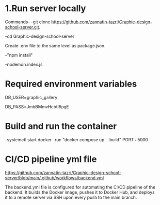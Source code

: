 # 1.Run server locally
Commands-
-git clone https://github.com/zannatin-tazri/Graphic-design-school-server.git.  

-cd Graphic-design-school-server

Create .env file to the same level as package.json.  

-"npm install"  

-nodemon.index.js  



# Required environment variables 
DB_USER=graphic_gallery  

DB_PASS=JmbBMmvHcbtl8pgE  



# Build and run the container
-systemctl start docker
-run "docker compose up --build"
PORT : 5000

# CI/CD pipeline yml file 
https://github.com/zannatin-tazri/Graphic-design-school-server/blob/main/.github/workflows/backend.yml

The backend.yml file is configured for automating the CI/CD pipeline of the backend. It builds the Docker image, pushes it to Docker Hub, and deploys it to a remote server via SSH upon every push to the main branch.
